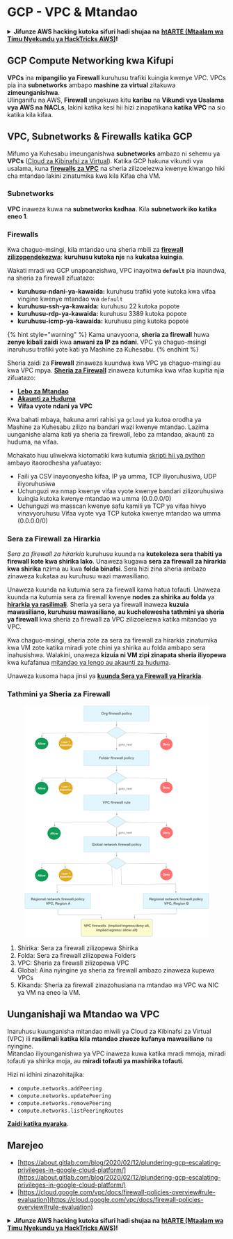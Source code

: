 # GCP - VPC & Mtandao

<details>

<summary><strong>Jifunze AWS hacking kutoka sifuri hadi shujaa na</strong> <a href="https://training.hacktricks.xyz/courses/arte"><strong>htARTE (Mtaalam wa Timu Nyekundu ya HackTricks AWS)</strong></a><strong>!</strong></summary>

Njia nyingine za kusaidia HackTricks:

* Ikiwa unataka kuona **kampuni yako ikitangazwa kwenye HackTricks** au **kupakua HackTricks kwa PDF** Angalia [**MIPANGO YA KUJIUNGA**](https://github.com/sponsors/carlospolop)!
* Pata [**bidhaa rasmi za PEASS & HackTricks**](https://peass.creator-spring.com)
* Gundua [**Familia ya PEASS**](https://opensea.io/collection/the-peass-family), mkusanyiko wetu wa kipekee wa [**NFTs**](https://opensea.io/collection/the-peass-family)
* **Jiunge na** 💬 [**Kikundi cha Discord**](https://discord.gg/hRep4RUj7f) au kikundi cha [**telegram**](https://t.me/peass) au **tufuate** kwenye **Twitter** 🐦 [**@hacktricks\_live**](https://twitter.com/hacktricks\_live)**.**
* **Shiriki mbinu zako za kuhack kwa kuwasilisha PRs kwa** [**HackTricks**](https://github.com/carlospolop/hacktricks) na [**HackTricks Cloud**](https://github.com/carlospolop/hacktricks-cloud) repos za github.

</details>

## **GCP Compute Networking kwa Kifupi**

**VPCs** ina **mipangilio ya Firewall** kuruhusu trafiki kuingia kwenye VPC. VPCs pia ina **subnetworks** ambapo **mashine za virtual** zitakuwa **zimeunganishwa**.\
Ulinganifu na AWS, **Firewall** ungekuwa kitu **karibu** na **Vikundi vya Usalama vya AWS na NACLs**, lakini katika kesi hii hizi zinapatikana **katika VPC** na sio katika kila kifaa.

## **VPC, Subnetworks & Firewalls katika GCP**

Mifumo ya Kuhesabu imeunganishwa **subnetworks** ambazo ni sehemu ya **VPCs** ([Cloud za Kibinafsi za Virtual](https://cloud.google.com/vpc/docs/vpc)). Katika GCP hakuna vikundi vya usalama, kuna [**firewalls za VPC**](https://cloud.google.com/vpc/docs/firewalls) na sheria zilizoelezwa kwenye kiwango hiki cha mtandao lakini zinatumika kwa kila Kifaa cha VM.

### Subnetworks

**VPC** inaweza kuwa na **subnetworks kadhaa**. Kila **subnetwork iko katika eneo 1**.

### Firewalls

Kwa chaguo-msingi, kila mtandao una sheria mbili za [**firewall zilizopendekezwa**](https://cloud.google.com/vpc/docs/firewalls#default\_firewall\_rules): **kuruhusu kutoka nje** na **kukataa kuingia**.

Wakati mradi wa GCP unapoanzishwa, VPC inayoitwa **`default`** pia inaundwa, na sheria za firewall zifuatazo:

* **kuruhusu-ndani-ya-kawaida:** kuruhusu trafiki yote kutoka kwa vifaa vingine kwenye mtandao wa `default`
* **kuruhusu-ssh-ya-kawaida:** kuruhusu 22 kutoka popote
* **kuruhusu-rdp-ya-kawaida:** kuruhusu 3389 kutoka popote
* **kuruhusu-icmp-ya-kawaida:** kuruhusu ping kutoka popote

{% hint style="warning" %}
Kama unavyoona, **sheria za firewall** huwa **zenye kibali zaidi** kwa **anwani za IP za ndani**. VPC ya chaguo-msingi inaruhusu trafiki yote kati ya Mashine za Kuhesabu.
{% endhint %}

Sheria zaidi za **Firewall** zinaweza kuundwa kwa VPC ya chaguo-msingi au kwa VPC mpya. [**Sheria za Firewall**](https://cloud.google.com/vpc/docs/firewalls) zinaweza kutumika kwa vifaa kupitia njia zifuatazo:

* [**Lebo za Mtandao**](https://cloud.google.com/vpc/docs/add-remove-network-tags)
* [**Akaunti za Huduma**](https://cloud.google.com/vpc/docs/firewalls#serviceaccounts)
* **Vifaa vyote ndani ya VPC**

Kwa bahati mbaya, hakuna amri rahisi ya `gcloud` ya kutoa orodha ya Mashine za Kuhesabu zilizo na bandari wazi kwenye mtandao. Lazima uunganishe alama kati ya sheria za firewall, lebo za mtandao, akaunti za huduma, na vifaa.

Mchakato huu uliwekwa kiotomatiki kwa kutumia [skripti hii ya python](https://gitlab.com/gitlab-com/gl-security/gl-redteam/gcp\_firewall\_enum) ambayo itaorodhesha yafuatayo:

* Faili ya CSV inayoonyesha kifaa, IP ya umma, TCP iliyoruhusiwa, UDP iliyoruhusiwa
* Uchunguzi wa nmap kwenye vifaa vyote kwenye bandari zilizoruhusiwa kuingia kutoka kwenye mtandao wa umma (0.0.0.0/0)
* Uchunguzi wa masscan kwenye safu kamili ya TCP ya vifaa hivyo vinavyoruhusu Vifaa vyote vya TCP kutoka kwenye mtandao wa umma (0.0.0.0/0)

### Sera za Firewall za Hirarkia <a href="#hierarchical-firewall-policies" id="hierarchical-firewall-policies"></a>

_Sera za firewall za hirarkia_ kuruhusu kuunda na **kutekeleza sera thabiti ya firewall kote kwa shirika lako**. Unaweza kugawa **sera za firewall za hirarkia kwa shirika** nzima au kwa **folda binafsi**. Sera hizi zina sheria ambazo zinaweza kukataa au kuruhusu wazi mawasiliano.

Unaweza kuunda na kutumia sera za firewall kama hatua tofauti. Unaweza kuunda na kutumia sera za firewall kwenye **nodes za shirika au folda** ya [**hirarkia ya rasilimali**](https://cloud.google.com/resource-manager/docs/cloud-platform-resource-hierarchy). Sheria ya sera ya firewall inaweza **kuzuia mawasiliano, kuruhusu mawasiliano, au kuchelewesha tathmini ya sheria ya firewall** kwa sheria za firewall za VPC zilizoelezwa katika mitandao ya VPC.

Kwa chaguo-msingi, sheria zote za sera za firewall za hirarkia zinatumika kwa VM zote katika miradi yote chini ya shirika au folda ambapo sera inahusishwa. Walakini, unaweza **kizuia ni VM zipi zinapata sheria iliyopewa** kwa kufafanua [mitandao ya lengo au akaunti za huduma](https://cloud.google.com/vpc/docs/firewall-policies#targets).

Unaweza kusoma hapa jinsi ya [**kuunda Sera ya Firewall ya Hirarkia**](https://cloud.google.com/vpc/docs/using-firewall-policies#gcloud).

### Tathmini ya Sheria za Firewall

<figure><img src="../../../../.gitbook/assets/image.png" alt=""><figcaption></figcaption></figure>

1. Shirika: Sera za firewall zilizopewa Shirika
2. Folda: Sera za firewall zilizopewa Folders
3. VPC: Sheria za firewall zilizopewa VPC
4. Global: Aina nyingine ya sheria za firewall ambazo zinaweza kupewa VPCs
5. Kikanda: Sheria za firewall zinazohusiana na mtandao wa VPC wa NIC ya VM na eneo la VM.

## Uunganishaji wa Mtandao wa VPC

Inaruhusu kuunganisha mitandao miwili ya Cloud za Kibinafsi za Virtual (VPC) ili **rasilimali katika kila mtandao ziweze kufanya mawasiliano** na nyingine.\
Mitandao iliyounganishwa ya VPC inaweza kuwa katika mradi mmoja, miradi tofauti ya shirika moja, au **miradi tofauti ya mashirika tofauti**.

Hizi ni idhini zinazohitajika:

* `compute.networks.addPeering`
* `compute.networks.updatePeering`
* `compute.networks.removePeering`
* `compute.networks.listPeeringRoutes`

[**Zaidi katika nyaraka**](https://cloud.google.com/vpc/docs/vpc-peering).

## Marejeo

* [https://about.gitlab.com/blog/2020/02/12/plundering-gcp-escalating-privileges-in-google-cloud-platform/](https://about.gitlab.com/blog/2020/02/12/plundering-gcp-escalating-privileges-in-google-cloud-platform/)
* [https://cloud.google.com/vpc/docs/firewall-policies-overview#rule-evaluation](https://cloud.google.com/vpc/docs/firewall-policies-overview#rule-evaluation)

<details>

<summary><strong>Jifunze AWS hacking kutoka sifuri hadi shujaa na</strong> <a href="https://training.hacktricks.xyz/courses/arte"><strong>htARTE (Mtaalam wa Timu Nyekundu ya HackTricks AWS)</strong></a><strong>!</strong></summary>

Njia nyingine za kusaidia HackTricks:

* Ikiwa unataka kuona **kampuni yako ikitangazwa kwenye HackTricks** au **kupakua HackTricks kwa PDF** Angalia [**MIPANGO YA KUJIUNGA**](https://github.com/sponsors/carlospolop)!
* Pata [**bidhaa rasmi za PEASS & HackTricks**](https://peass.creator-spring.com)
* Gundua [**Familia ya PEASS**](https://opensea.io/collection/the-peass-family), mkusanyiko wetu wa kipekee wa [**NFTs**](https://opensea.io/collection/the-peass-family)
* **Jiunge na** 💬 [**Kikundi cha Discord**](https://discord.gg/hRep4RUj7f) au kikundi cha [**telegram**](https://t.me/peass) au **tufuate** kwenye **Twitter** 🐦 [**@hacktricks\_live**](https://twitter.com/hacktricks\_live)**.**
* **Shiriki mbinu zako za kuhack kwa kuwasilisha PRs kwa** [**HackTricks**](https://github.com/carlospolop/hacktricks) na [**HackTricks Cloud**](https://github.com/carlospolop/hacktricks-cloud) repos za github.

</details>
